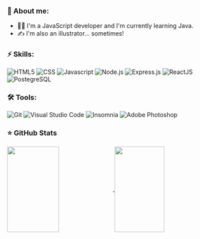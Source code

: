 <!-- ![](https://komarev.com/ghpvc/?username=jfsax&color=pink&style=flat) -->
<!-- ![header](https://capsule-render.vercel.app/api?type=slice&reversal=true&color=timeGradient&desc=Hello%World!) -->
<h3>📖 About me:</h3>
<ul>
  <li>👩‍💻 I'm a JavaScript developer and I'm currently learning Java. <br/></li>
  <li>✍️ I'm also an illustrator... sometimes! <br/></li>
</ul>

<h3>⚡ Skills:</h3>
<p>
<img alt="HTML5" src="https://img.shields.io/badge/HTML5-E34F26?style=for-the-badge&logo=html5&logoColor=white" />
<img alt="CSS" src="https://img.shields.io/badge/CSS3-1572B6?style=for-the-badge&logo=css3&logoColor=white" />
<img alt="Javascript" src="https://img.shields.io/badge/JavaScript-323330?style=for-the-badge&logo=javascript&logoColor=F7DF1E" />
<img alt="Node.js" src="https://img.shields.io/badge/Node.js-339933?style=for-the-badge&logo=nodedotjs&logoColor=white" />
<img alt="Express.js" src="https://img.shields.io/badge/Express.js-000000?style=for-the-badge&logo=express&logoColor=white" />
<img alt="ReactJS" src="https://img.shields.io/badge/React-20232A?style=for-the-badge&logo=react&logoColor=61DAFB" />
<img alt="PostegreSQL" src="https://img.shields.io/badge/PostgreSQL-316192?style=for-the-badge&logo=postgresql&logoColor=white" />
</p>

<h3>🛠️ Tools:</h3>
<p>
  <img alt="Git" src="https://img.shields.io/badge/Git-F05032?style=for-the-badge&logo=git&logoColor=white" />
  <img alt="Visual Studio Code" src="https://img.shields.io/badge/Visual_Studio_Code-0078D4?style=for-the-badge&logo=visual%20studio%20code&logoColor=white" />
  <img alt="Insomnia" src="https://img.shields.io/badge/Insomnia-5849be?style=for-the-badge&logo=Insomnia&logoColor=white" />
  <img alt="Adobe Photoshop" src="https://img.shields.io/badge/Adobe-Photoshop-31A8FF?style=for-the-badge&logo=Adobe-Photoshop&labelColor=0a446b&logoWidth=15" />
</p>

<h3>⭐ GitHub Stats</h3>
<a href="https://github.com/jfsax">
  <img align="center" height="200" width="49%" src="https://github-readme-stats.vercel.app/api?username=jfsax&count_private=true&show_icons=true&theme=dracula&include_all_commits" />
</a>
<a href="https://github.com/jfsax">
  <img align="center" height="200" width="48%" src="https://github-readme-stats.vercel.app/api/top-langs/?username=jfsax&layout=compact&theme=dracula" />
</a>

<!--
**jfsax/jfsax** is a ✨ _special_ ✨ repository because its `README.md` (this file) appears on your GitHub profile.

Here are some ideas to get you started:

- 🔭 I’m currently working on ...
- 🌱 I’m currently learning ...
- 👯 I’m looking to collaborate on ...
- 🤔 I’m looking for help with ...
- 💬 Ask me about ...
- 📫 How to reach me: ...
-->
